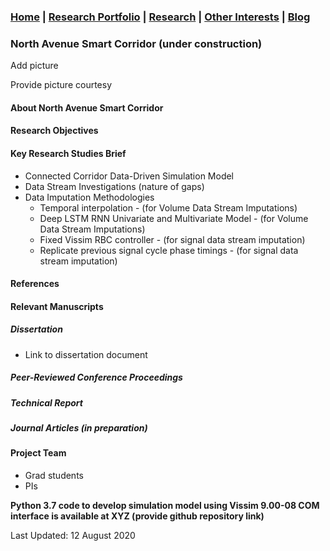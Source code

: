 ### [Home](README.md) | [Research Portfolio](/research.md) | [Research](research_projects.md) | [Other Interests](other_interests.md) | [Blog](blog.md) 

### North Avenue Smart Corridor (under construction)
Add picture 

Provide picture courtesy

#### About North Avenue Smart Corridor

#### Research Objectives

#### Key Research Studies Brief 

- Connected Corridor Data-Driven Simulation Model
- Data Stream Investigations (nature of gaps)
- Data Imputation Methodologies 
  - Temporal interpolation - (for Volume Data Stream Imputations)
  - Deep LSTM RNN Univariate and Multivariate Model - (for Volume Data Stream Imputations)
  - Fixed Vissim RBC controller - (for signal data stream imputation)
  - Replicate previous signal cycle phase timings - (for signal data stream imputation)
 
 #### References 
 
 #### Relevant Manuscripts
 
 ##### Dissertation 
  - Link to dissertation document
  
 ##### Peer-Reviewed Conference Proceedings
  
 ##### Technical Report
 
 ##### Journal Articles (in preparation)

#### Project Team 
- Grad students
- PIs

**Python 3.7 code to develop simulation model using Vissim 9.00-08 COM interface is available at XYZ (provide github repository link)**

Last Updated: 12 August 2020



